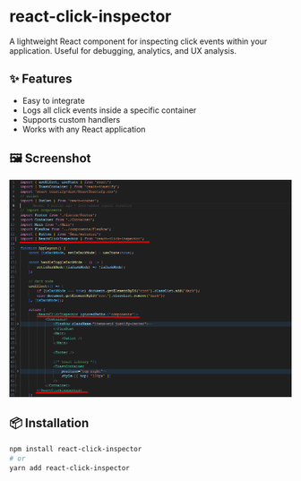 # react-click-inspector

A lightweight React component for inspecting click events within your application. Useful for debugging, analytics, and UX analysis.

## ✨ Features

- Easy to integrate
- Logs all click events inside a specific container
- Supports custom handlers
- Works with any React application

## 🖼 Screenshot

![Click Inspector Demo](./image.png)

## 📦 Installation

```bash
npm install react-click-inspector
# or
yarn add react-click-inspector
```
